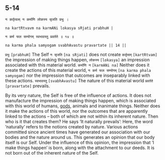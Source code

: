 ## <a name='_14'></a>5-14


```shloka-sa
न कर्तृत्वव्म् न कर्माणि लोकस्य सृजति प्रभुः ।
```
```shloka-sa-hk
na kartRtvavm na karmANi lokasya sRjati prabhuH |
```
```shloka-sa
न कर्म फल सम्योगम् स्वभावस्तु प्रवर्तते ॥ १४ ॥
```
```shloka-sa-hk
na karma phala samyogam svabhAvastu pravartate || 14 ||
```

`प्रभुः` `[prabhuH]` The Self `न सृजति` `[na sRjati]` does not create `कर्तृत्वम्` `[kartRtvam]` the impression of making things happen, `लोकस्य` `[lokasya]` an impression associated with this material world. `कर्माणि न` `[karmANi na]` Neither does it create the actions of this material world, `न कर्म फल सम्योगम्` `[na karma phala samyogam]` nor the impression that outcomes are inseparably linked with these actions. `स्वभावस्तु` `[svabhAvastu]` The nature of this material world `प्रवर्तते` `[pravartate]` prevails.



By its very nature, the Self is free of the influence of actions. It does not manufacture the impression of making things happen, which is associated with this world of humans, [gods](gods_and_other_powers), animals and inanimate things. Neither does it make the actions of this world, nor the outcomes that are apparently linked to the actions – both of which are not within its inherent nature. Then who is it that creates them?
He says ‘It naturally prevails’: Here, the word ‘naturally’ refers to the notions created by nature. Various actions committed since ancient times have generated our association with our bodies and the nature around us. This generates an opinion that our body itself is our Self. Under the influence of this opinion, the impression that ‘I make things happen’ is born, along with the attachment to our deeds. It is not born out of the inherent nature of the Self.

